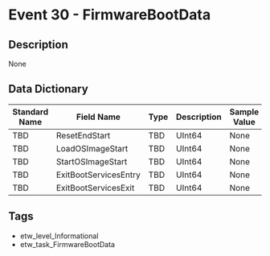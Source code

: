 # Event 30 - FirmwareBootData

## Description
None

## Data Dictionary
|Standard Name|Field Name|Type|Description|Sample Value|
|---|---|---|---|---|
|TBD|ResetEndStart|TBD|UInt64|None|None|
|TBD|LoadOSImageStart|TBD|UInt64|None|None|
|TBD|StartOSImageStart|TBD|UInt64|None|None|
|TBD|ExitBootServicesEntry|TBD|UInt64|None|None|
|TBD|ExitBootServicesExit|TBD|UInt64|None|None|

## Tags
* etw_level_Informational
* etw_task_FirmwareBootData
